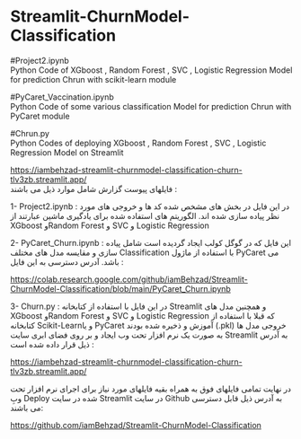 # Streamlit-ChurnModel-Classification

#Project2.ipynb   
  Python Code of XGboost , Random Forest  ,  SVC ,  Logistic Regression Model for prediction Chrun with scikit-learn module    
  
#PyCaret_Vaccination.ipynb   
  Python Code of some various classification Model for prediction Chrun with PyCaret module  
  
#Chrun.py   
  Python Codes of deploying XGboost , Random Forest  ,  SVC ,  Logistic Regression Model on Streamlit  

https://iambehzad-streamlit-churnmodel-classification-churn-tlv3zb.streamlit.app/  
فایلهای پیوست گزارش  شامل موارد ذیل می باشند :

1-	Project2.ipynb : در این فایل در بخش های مشخص شده کد ها و خروجی های مورد نظر پیاده سازی شده اند.  الگوریتم های استفاده شده برای یادگیری ماشین عبارتند از XGboost وRandom Forest  و  SVC و  Logistic Regression

2-	PyCaret_Churn.ipynb : این فایل که در گوگل کولب ایجاد گردیده است شامل پیاده سازی و مقایسه مدل های مختلف Classification  با استفاده از ماژول PyCaret می باشد. آدرس دسترسی به این فایل :

https://colab.research.google.com/github/iamBehzad/Streamlit-ChurnModel-Classification/blob/main/PyCaret_Churn.ipynb

3-	Churn.py : در این فایل با استفاده از کتابخانه Streamlit  و همچنین مدل های XGboost وRandom Forest  و  SVC و  Logistic Regression  که قبلا با استفاده از کتابخانه Scikit-Learnو یا PyCaret آموزش و ذخیره شده بودند (.pkl) خروجی مدل ها به صورت یک نرم افزار تحت وب ایجاد و بر روی فضای ابری سایت Streamlit به آدرس ذیل قرار داده شده است :

https://iambehzad-streamlit-churnmodel-classification-churn-tlv3zb.streamlit.app/ 

در نهایت تمامی فایلهای فوق به همراه بقیه فایلهای مورد نیاز برای اجرای نرم افزار تحت وبِ Deploy شده در سایت Streamlit در سایت Github به آدرس ذیل قابل دسترسی می باشند:

https://github.com/iamBehzad/Streamlit-ChurnModel-Classification



